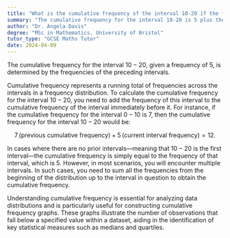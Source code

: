```yaml
---
title: "What is the cumulative frequency of the interval 10-20 if the frequency is 5?"
summary: "The cumulative frequency for the interval 10-20 is 5 plus the frequencies of all preceding intervals, highlighting the importance of previous data in calculating cumulative totals."
author: "Dr. Angela Davis"
degree: "MSc in Mathematics, University of Bristol"
tutor_type: "GCSE Maths Tutor"
date: 2024-04-09
---
```


The cumulative frequency for the interval $10-20$, given a frequency of $5$, is determined by the frequencies of the preceding intervals.

Cumulative frequency represents a running total of frequencies across the intervals in a frequency distribution. To calculate the cumulative frequency for the interval $10-20$, you need to add the frequency of this interval to the cumulative frequency of the interval immediately before it. For instance, if the cumulative frequency for the interval $0-10$ is $7$, then the cumulative frequency for the interval $10-20$ would be:

$$
7 \, (\text{previous cumulative frequency}) + 5 \, (\text{current interval frequency}) = 12.
$$

In cases where there are no prior intervals—meaning that $10-20$ is the first interval—the cumulative frequency is simply equal to the frequency of that interval, which is $5$. However, in most scenarios, you will encounter multiple intervals. In such cases, you need to sum all the frequencies from the beginning of the distribution up to the interval in question to obtain the cumulative frequency.

Understanding cumulative frequency is essential for analyzing data distributions and is particularly useful for constructing cumulative frequency graphs. These graphs illustrate the number of observations that fall below a specified value within a dataset, aiding in the identification of key statistical measures such as medians and quartiles.
    